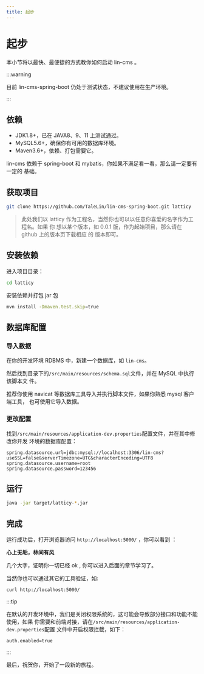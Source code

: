 ```yaml
---
title: 起步
---
```


# 起步

本小节将以最快、最便捷的方式教你如何启动 lin-cms 。

:::warning

目前 lin-cms-spring-boot 仍处于测试状态，不建议使用在生产环境。

:::

## 依赖

- JDK1.8+，已在 JAVA8、9、11 上测试通过。
- MySQL5.6+，确保你有可用的数据库环境。
- Maven3.6+，依赖、打包需要它。

lin-cms 依赖于 spring-boot 和 mybatis，你如果不满足看一看，那么请一定要有一定的
基础。

## 获取项目

```bash
git clone https://github.com/TaleLin/lin-cms-spring-boot.git latticy
```

> 此处我们以 latticy 作为工程名，当然你也可以以任意你喜爱的名字作为工程名。如果 你
> 想以某个版本，如 0.0.1 版，作为起始项目，那么请在 github 上的版本页下载相应 的
> 版本即可。

## 安装依赖

进入项目目录：

```bash
cd latticy
```

安装依赖并打包 jar 包

```bash
mvn install -Dmaven.test.skip=true
```

## 数据库配置

### 导入数据

在你的开发环境 RDBMS 中，新建一个数据库，如 `lin-cms`。

然后找到目录下的`/src/main/resources/schema.sql`文件，并在 MySQL 中执行该脚本文
件。

推荐你使用 navicat 等数据库工具导入并执行脚本文件，如果你熟悉 mysql 客户端工具，
也可使用它导入数据。

### 更改配置

找到`/src/main/resources/application-dev.properties`配置文件，并在其中修改你开发
环境的数据库配置：

```properties
spring.datasource.url=jdbc:mysql://localhost:3306/lin-cms?useSSL=false&serverTimezone=UTC&characterEncoding=UTF8
spring.datasource.username=root
spring.datasource.password=123456
```

## 运行

```bash
java -jar target/latticy-*.jar
```

## 完成

运行成功后，打开浏览器访问 `http://localhost:5000/` ，你可以看到 ：

**心上无垢，林间有风**

几个大字，证明你一切已经 ok , 你可以进入后面的章节学习了。

当然你也可以通过其它的工具验证，如:

```bash
curl http://localhost:5000/
```

:::tip

在默认的开发环境中，我们是关闭权限系统的，这可能会导致部分接口和功能不能使用，如果
你需要和前端对接，请在`/src/main/resources/application-dev.properties`配置
文件中开启权限拦截，如下：

```properties
auth.enabled=true
```

:::

最后，祝贺你，开始了一段新的旅程。

<RightMenu />
